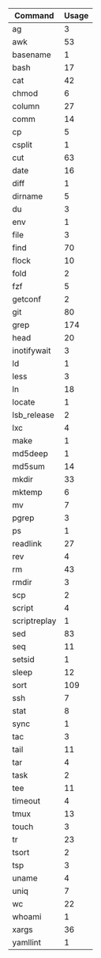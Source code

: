 | Command       | Usage
|-|-|
| ag            | 3      |
| awk           | 53     |
| basename      | 1      |
| bash          | 17     |
| cat           | 42     |
| chmod         | 6      |
| column        | 27     |
| comm          | 14     |
| cp            | 5      |
| csplit        | 1      |
| cut           | 63     |
| date          | 16     |
| diff          | 1      |
| dirname       | 5      |
| du            | 3      |
| env           | 1      |
| file          | 3      |
| find          | 70     |
| flock         | 10     |
| fold          | 2      |
| fzf           | 5      |
| getconf       | 2      |
| git           | 80     |
| grep          | 174    |
| head          | 20     |
| inotifywait   | 3      |
| ld            | 1      |
| less          | 3      |
| ln            | 18     |
| locate        | 1      |
| lsb_release   | 2      |
| lxc           | 4      |
| make          | 1      |
| md5deep       | 1      |
| md5sum        | 14     |
| mkdir         | 33     |
| mktemp        | 6      |
| mv            | 7      |
| pgrep         | 3      |
| ps            | 1      |
| readlink      | 27     |
| rev           | 4      |
| rm            | 43     |
| rmdir         | 3      |
| scp           | 2      |
| script        | 4      |
| scriptreplay  | 1      |
| sed           | 83     |
| seq           | 11     |
| setsid        | 1      |
| sleep         | 12     |
| sort          | 109    |
| ssh           | 7      |
| stat          | 8      |
| sync          | 1      |
| tac           | 3      |
| tail          | 11     |
| tar           | 4      |
| task          | 2      |
| tee           | 11     |
| timeout       | 4      |
| tmux          | 13     |
| touch         | 3      |
| tr            | 23     |
| tsort         | 2      |
| tsp           | 3      |
| uname         | 4      |
| uniq          | 7      |
| wc            | 22     |
| whoami        | 1      |
| xargs         | 36     |
| yamllint      | 1      |
